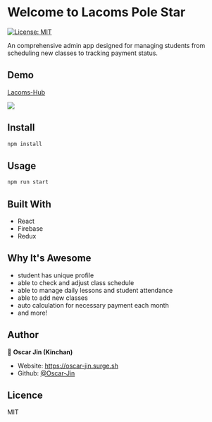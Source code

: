 # Welcome to Lacoms Pole Star
[![License: MIT](https://img.shields.io/badge/License-MIT-yellow.svg)](#)

An comprehensive admin app designed for managing students from scheduling new classes to tracking payment status. 

## Demo

[Lacoms-Hub](https://preview-pole-star.surge.sh)

<img src="https://oscar-jin.surge.sh/static/0bb737b8b15c50fda19aa81a38d04af0/5707d/pole-star.png">

## Install

```sh
npm install
```

## Usage

```sh
npm run start
```

## Built With

- React 
- Firebase 
- Redux

## Why It's Awesome

- student has unique profile
- able to check and adjust class schedule
- able to manage daily lessons and student attendance
- able to add new classes   
- auto calculation for necessary payment each month
- and more!

## Author

👤 **Oscar Jin (Kinchan)**

* Website: https://oscar-jin.surge.sh
* Github: [@Oscar-Jin](https://github.com/Oscar-Jin)

## Licence 

MIT